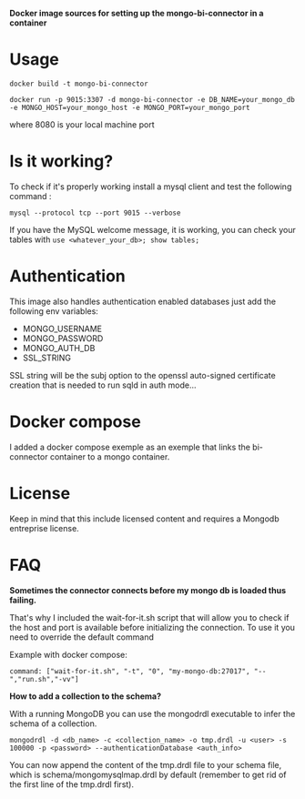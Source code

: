 **Docker image sources for setting up the mongo-bi-connector in a container**

# Usage

```docker build -t mongo-bi-connector```

```docker run -p 9015:3307 -d mongo-bi-connector -e DB_NAME=your_mongo_db -e MONGO_HOST=your_mongo_host -e MONGO_PORT=your_mongo_port```

where 8080 is your local machine port

# Is it working?

To check if it's properly working install a mysql client and test the following command :

```mysql --protocol tcp --port 9015 --verbose```

If you have the MySQL welcome message, it is working, you can check your tables with
```use <whatever_your_db>; show tables;```

# Authentication

This image also handles authentication enabled databases
just add the following env variables:

+ MONGO_USERNAME
+ MONGO_PASSWORD
+ MONGO_AUTH_DB
+ SSL_STRING

SSL string will be the subj option to the openssl auto-signed certificate creation that is needed to run sqld in auth mode...

# Docker compose
I added a docker compose exemple as an exemple that links the bi-connector container to a mongo container.

# License

Keep in mind that this include licensed content and requires a Mongodb entreprise license.

# FAQ

**Sometimes the connector connects before my mongo db is loaded thus failing.**

That's why I included the wait-for-it.sh script that will allow you to check if the host and port is available before initializing the connection.
To use it you need to override the  default command

Example with docker compose:

```command: ["wait-for-it.sh", "-t", "0", "my-mongo-db:27017", "--","run.sh","-vv"] ```

**How to add a collection to the schema?**

With a running MongoDB you can use the mongodrdl executable to infer the schema of a collection.

```mongodrdl -d <db_name> -c <collection_name> -o tmp.drdl -u <user> -s 100000 -p <password> --authenticationDatabase <auth_info>```

You can now append the content of the tmp.drdl file to your schema file, which is schema/mongomysqlmap.drdl by default (remember to get rid of the first line of the tmp.drdl first).